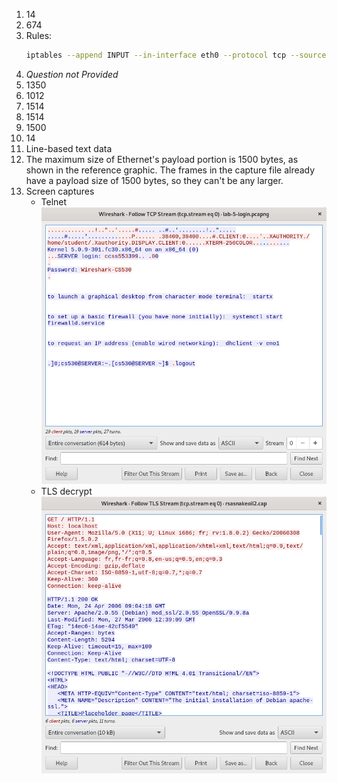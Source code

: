1. 14
2. 674
3. Rules:
    ```sh
    iptables --append INPUT --in-interface eth0 --protocol tcp --source-port 7 --jump DROP
    ```
4. *Question not Provided*
5. 1350
6. 1012
7. 1514
8. 1514
9.  1500
10. 14
11. Line-based text data
12. The maximum size of Ethernet's payload portion is 1500 bytes, as shown in the reference graphic. The frames in the capture file already have a payload size of 1500 bytes, so they can't be any larger.
13. Screen captures
    - Telnet
        ![](exposed.png)
    - TLS decrypt
        ![](snakeoil-decrypt.png)
